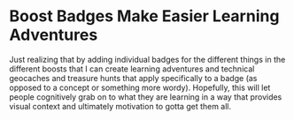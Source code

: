 # Boost Badges Make Easier Learning Adventures

Just realizing that by adding individual badges for the different
things in the different boosts that I can create learning adventures and
technical geocaches and treasure hunts that apply specifically to a
badge (as opposed to a concept or something more wordy). Hopefully, this
will let people cognitively grab on to what they are learning in a way
that provides visual context and ultimately motivation to gotta get them
all.
